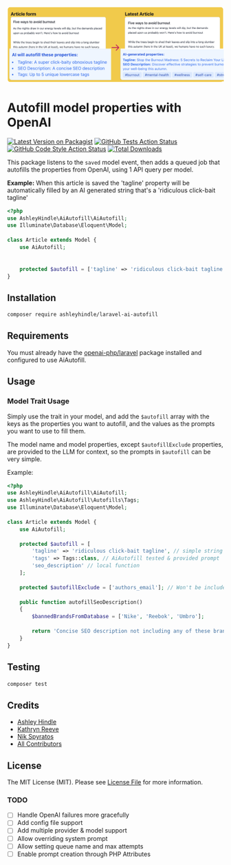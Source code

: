 ![](./example-article-seo.png)

# Autofill model properties with OpenAI

[![Latest Version on Packagist](https://img.shields.io/packagist/v/ashleyhindle/laravel-ai-autofill.svg?style=flat-square)](https://packagist.org/packages/ashleyhindle/laravel-ai-autofill)
[![GitHub Tests Action Status](https://img.shields.io/github/actions/workflow/status/ashleyhindle/laravel-ai-autofill/run-tests.yml?branch=main&label=tests&style=flat-square)](https://github.com/ashleyhindle/laravel-ai-autofill/actions?query=workflow%3Arun-tests+branch%3Amain)
[![GitHub Code Style Action Status](https://img.shields.io/github/actions/workflow/status/ashleyhindle/laravel-ai-autofill/fix-php-code-style-issues.yml?branch=main&label=code%20style&style=flat-square)](https://github.com/ashleyhindle/laravel-ai-autofill/actions?query=workflow%3A"Fix+PHP+code+style+issues"+branch%3Amain)
[![Total Downloads](https://img.shields.io/packagist/dt/ashleyhindle/laravel-ai-autofill.svg?style=flat-square)](https://packagist.org/packages/ashleyhindle/laravel-ai-autofill)

This package listens to the `saved` model event, then adds a queued job that autofills the properties from OpenAI, using 1 API query per model.

**Example:**
When this article is saved the 'tagline' property will be automatically filled by an AI generated string that's a 'ridiculous click-bait tagline'
```php
<?php
use AshleyHindle\AiAutofill\AiAutofill;
use Illuminate\Database\Eloquent\Model;

class Article extends Model {
    use AiAutofill;


    protected $autofill = ['tagline' => 'ridiculous click-bait tagline'];
}
```


## Installation
```bash
composer require ashleyhindle/laravel-ai-autofill
```

## Requirements
You must already have the [openai-php/laravel](https://github.com/openai-php/laravel) package installed and configured to use AiAutofill.

## Usage


### Model Trait Usage

Simply use the trait in your model, and add the `$autofill` array with the keys as the properties you want to autofill, and the values as the prompts you want to use to fill them.

The model name and model properties, except `$autofillExclude` properties, are provided to the LLM for context, so the prompts in `$autofill` can be very simple.

Example:
```php
<?php
use AshleyHindle\AiAutofill\AiAutofill;
use AshleyHindle\AiAutofill\Autofills\Tags;
use Illuminate\Database\Eloquent\Model;

class Article extends Model {
    use AiAutofill;

    protected $autofill = [
        'tagline' => 'ridiculous click-bait tagline', // simple string
        'tags' => Tags::class, // AiAutofill tested & provided prompt
        'seo_description' // local function
    ];

    protected $autofillExclude = ['authors_email']; // Won't be included in the prompt context

    public function autofillSeoDescription()
    {
        $bannedBrandsFromDatabase = ['Nike', 'Reebok', 'Umbro'];

        return 'Concise SEO description not including any of these brands: ' . implode(', ', $bannedBrandsFromDatabase);
    }
}
```

## Testing

```bash
composer test
```

## Credits
- [Ashley Hindle](https://github.com/ashleyhindle)
- [Kathryn Reeve](https://github.com/binarykitten)
- [Nik Spyratos](https://github.com/nikspyratos)
- [All Contributors](../../contributors)

## License

The MIT License (MIT). Please see [License File](LICENSE.md) for more information.

### TODO
- [ ] Handle OpenAI failures more gracefully
- [ ] Add config file support
- [ ] Add multiple provider & model support
- [ ] Allow overriding system prompt
- [ ] Allow setting queue name and max attempts
- [ ] Enable prompt creation through PHP Attributes
